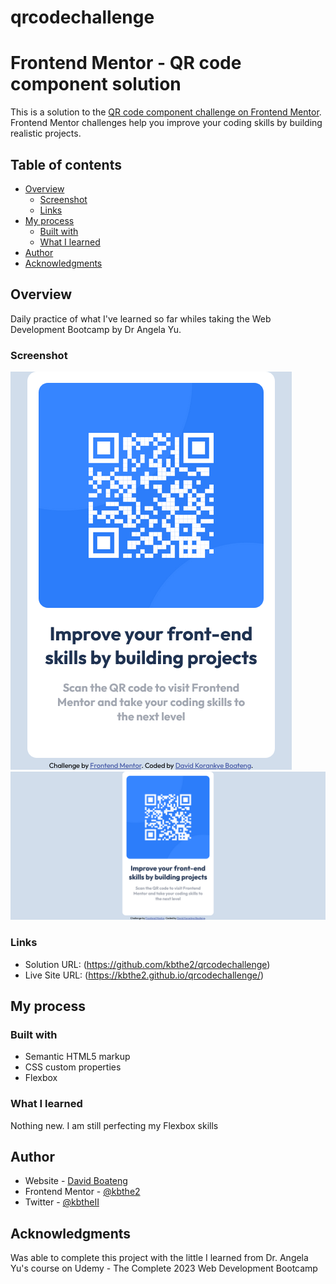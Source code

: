 # qrcodechallenge
# Frontend Mentor - QR code component solution

This is a solution to the [QR code component challenge on Frontend Mentor](https://www.frontendmentor.io/challenges/qr-code-component-iux_sIO_H). Frontend Mentor challenges help you improve your coding skills by building realistic projects. 

## Table of contents

- [Overview](#overview)
  - [Screenshot](#screenshot)
  - [Links](#links)
- [My process](#my-process)
  - [Built with](#built-with)
  - [What I learned](#what-i-learned)
- [Author](#author)
- [Acknowledgments](#acknowledgments)

## Overview
Daily practice of what I've learned so far whiles taking the Web Development Bootcamp by Dr Angela Yu. 

### Screenshot

![](./design/Screenshot%202023-07-10%20at%2016-32-15%20Frontend%20Mentor%20QR%20code%20component.png)
![](./design/Screenshot%202023-07-10%20at%2016-32-32%20Frontend%20Mentor%20QR%20code%20component.png)

### Links

- Solution URL: (https://github.com/kbthe2/qrcodechallenge)
- Live Site URL: (https://kbthe2.github.io/qrcodechallenge/)

## My process

### Built with

- Semantic HTML5 markup
- CSS custom properties
- Flexbox

### What I learned

Nothing new. I am still perfecting my Flexbox skills

## Author

- Website - [David Boateng](https://linktr.ee/kbthe2)
- Frontend Mentor - [@kbthe2](https://www.frontendmentor.io/profile/kbthe2)
- Twitter - [@kbtheII](https://twitter.com/kbtheII)

## Acknowledgments

Was able to complete this project with the little I learned from Dr. Angela Yu's course on Udemy - The Complete 2023 Web Development Bootcamp

